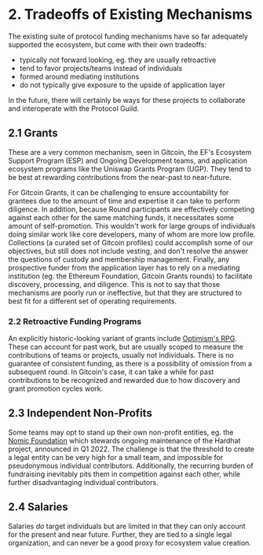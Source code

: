 # 2. Tradeoffs of Existing Mechanisms

The existing suite of protocol funding mechanisms have so far adequately supported the ecosystem, but come with their own tradeoffs: 
- typically not forward looking, eg. they are usually retroactive
- tend to favor projects/teams instead of individuals
- formed around mediating institutions
- do not typically give exposure to the upside of application layer

In the future, there will certainly be ways for these projects to collaborate and interoperate with the Protocol Guild.

## 2.1 Grants

These are a very common mechanism, seen in Gitcoin, the EF's Ecosystem Support Program (ESP) and Ongoing Development teams, and application ecosystem programs like the Uniswap Grants Program (UGP). They tend to be best at rewarding contributions from the near-past to near-future.

For Gitcoin Grants, it can be challenging to ensure accountability for grantees due to the amount of time and expertise it can take to perform diligence. In addition, because Round participants are effectively competing against each other for the same matching funds, it necessitates some amount of self-promotion. This wouldn't work for large groups of individuals doing similar work like core developers, many of whom are more low profile. Collections (a curated set of Gitcoin profiles) could accomplish some of our objectives, but still does not include vesting, and don't resolve the answer the questions of custody and membership management. Finally, any prospective funder from the application layer has to rely on a mediating institution (eg. the Ethereum Foundation, Gitcoin Grants rounds) to facilitate discovery, processing, and diligence. This is not to say that those mechanisms are poorly run or ineffective, but that they are structured to best fit for a different set of operating requirements.

### 2.2 Retroactive Funding Programs

An explicitly historic-looking variant of grants include [Optimism's RPG](https://medium.com/ethereum-optimism/retroactive-public-goods-funding-33c9b7d00f0c). These can account for past work, but are usually scoped to measure the contributions of teams or projects, usually not individuals. There is no guarantee of consistent funding, as there is a possibility of omission from a subsequent round. In Gitcoin's case, it can take a while for past contributions to be recognized and rewarded due to how discovery and grant promotion cycles work.

## 2.3 Independent Non-Profits

Some teams may opt to stand up their own non-profit entities, eg. the [Nomic Foundation](https://medium.com/nomic-foundation-blog/introducing-the-nomic-foundation-an-ethereum-public-goods-organization-31012af67df9) which stewards ongoing maintenance of the Hardhat project, announced in Q1 2022. The challenge is that the threshold to create a legal entity can be very high for a small team, and impossible for pseudonymous individual contributors. Additionally, the recurring burden of fundraising inevitably pits them in competition against each other, while further disadvantaging individual contributors.

## 2.4 Salaries

Salaries *do* target individuals but are limited in that they can only account for the present and near future. Further, they are tied to a single legal organization, and can never be a good proxy for ecosystem value creation.
